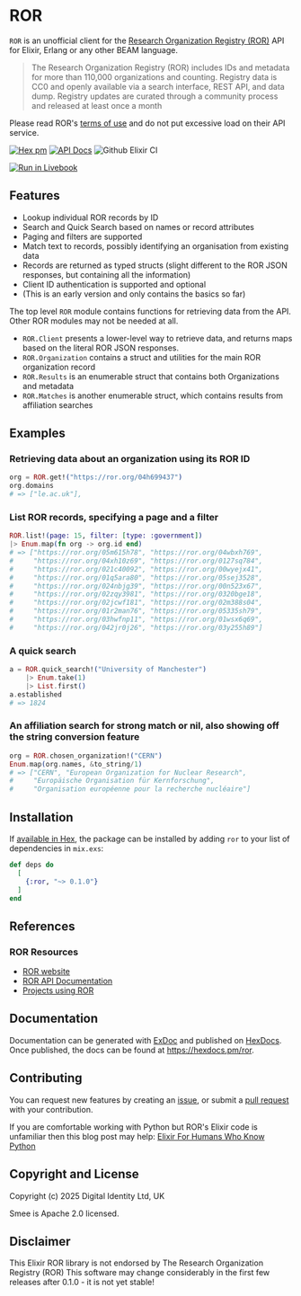 # ROR

`ROR` is an unofficial client for the [Research Organization Registry (ROR)](https://ror.org) API for Elixir, Erlang or 
any other BEAM language.

> The Research Organization Registry (ROR) includes IDs and metadata for more than 110,000 organizations and counting.
> Registry data is CC0 and openly available via a search interface, REST API, and data dump. Registry updates are curated
> through a community process and released at least once a month

Please read ROR's [terms of use](https://ror.org/about/terms/) and do not put excessive load on their API service. 

[![Hex pm](http://img.shields.io/hexpm/v/ror.svg?style=flat)](https://hex.pm/packages/ror)
[![API Docs](https://img.shields.io/badge/api-docs-yellow.svg?style=flat)](http://hexdocs.pm/ror/)
![Github Elixir CI](https://github.com/Digital-Identity-Labs/ror/workflows/Elixir%20CI/badge.svg)

[![Run in Livebook](https://livebook.dev/badge/v1/blue.svg)](https://livebook.dev/run?url=https%3A%2F%2Fraw.githubusercontent.com%2FDigital-Identity-Labs%2Fror%2Fmain%2Fror_notebook.livemd)

## Features

* Lookup individual ROR records by ID
* Search and Quick Search based on names or record attributes
* Paging and filters are supported
* Match text to records, possibly identifying an organisation from existing data
* Records are returned as typed structs (slight different to the ROR JSON responses, but containing all the information)
* Client ID authentication is supported and optional
* (This is an early version and only contains the basics so far)

The top level `ROR` module contains functions for retrieving data from the API. Other ROR modules may not be needed at all.

* `ROR.Client` presents a lower-level way to retrieve data, and returns maps based on the literal ROR JSON responses.
* `ROR.Organization` contains a struct and utilities for the main ROR organization record
* `ROR.Results` is an enumerable struct that contains both Organizations and metadata
* `ROR.Matches` is another enumerable struct, which contains results from affiliation searches

## Examples

### Retrieving data about an organization using its ROR ID

```elixir
org = ROR.get!("https://ror.org/04h699437")
org.domains
# => ["le.ac.uk"],

```

### List ROR records, specifying a page and a filter

```elixir
ROR.list!(page: 15, filter: [type: :government])
|> Enum.map(fn org -> org.id end)
# => ["https://ror.org/05m615h78", "https://ror.org/04wbxh769",
#     "https://ror.org/04xh10z69", "https://ror.org/0127sq784",
#     "https://ror.org/021c40092", "https://ror.org/00wyejx41",
#     "https://ror.org/01q5ara80", "https://ror.org/05sej3528",
#     "https://ror.org/024nbjg39", "https://ror.org/00n523x67",
#     "https://ror.org/02zqy3981", "https://ror.org/0320bge18",
#     "https://ror.org/02jcwf181", "https://ror.org/02m388s04",
#     "https://ror.org/01r2man76", "https://ror.org/05335sh79",
#     "https://ror.org/03hwfnp11", "https://ror.org/01wsx6q69",
#     "https://ror.org/042jr0j26", "https://ror.org/03y255h89"]
```

### A quick search 

```elixir
a = ROR.quick_search!("University of Manchester")
    |> Enum.take(1)
    |> List.first()
a.established
# => 1824

```

### An affiliation search for strong match or nil, also showing off the string conversion feature

```elixir
org = ROR.chosen_organization!("CERN")
Enum.map(org.names, &to_string/1)
# => ["CERN", "European Organization for Nuclear Research",
#     "Europäische Organisation für Kernforschung",
#     "Organisation européenne pour la recherche nucléaire"]

```

## Installation

If [available in Hex](https://hex.pm/docs/publish), the package can be installed
by adding `ror` to your list of dependencies in `mix.exs`:

```elixir
def deps do
  [
    {:ror, "~> 0.1.0"}
  ]
end
```

## References

### ROR Resources
* [ROR website](https://ror.org)
* [ROR API Documentation](https://ror.readme.io/v2/docs/basics)
* [Projects using ROR](https://airtable.com/app2Tnq1uCHnS8HQD/shrM876d6Koi1UONe/tbljRW9VeQOqY6oOg?backgroundColor=gray&viewControls=on)

## Documentation

Documentation can be generated with [ExDoc](https://github.com/elixir-lang/ex_doc)
and published on [HexDocs](https://hexdocs.pm). Once published, the docs can
be found at <https://hexdocs.pm/ror>.

## Contributing

You can request new features by creating an [issue](https://github.com/Digital-Identity-Labs/ror/issues),
or submit a [pull request](https://github.com/Digital-Identity-Labs/ror/pulls) with your contribution.

If you are comfortable working with Python but ROR's Elixir code is unfamiliar then this blog post may help: 
[Elixir For Humans Who Know Python](https://hibox.live/elixir-for-humans-who-know-python)

## Copyright and License

Copyright (c) 2025 Digital Identity Ltd, UK

Smee is Apache 2.0 licensed.

## Disclaimer
This Elixir ROR library is not endorsed by The Research Organization Registry (ROR)
This software may change considerably in the first few releases after 0.1.0 - it is not yet stable!